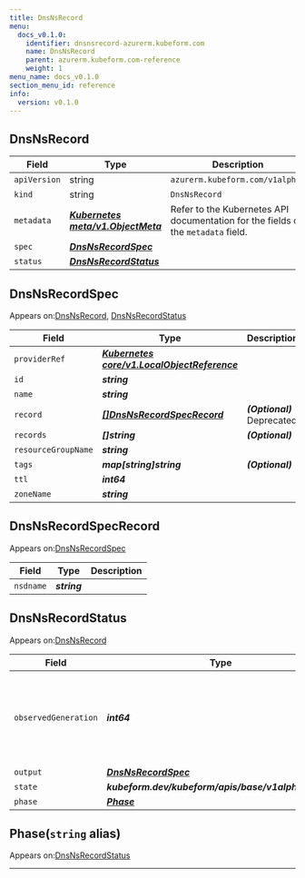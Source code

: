 ```yaml
---
title: DnsNsRecord
menu:
  docs_v0.1.0:
    identifier: dnsnsrecord-azurerm.kubeform.com
    name: DnsNsRecord
    parent: azurerm.kubeform.com-reference
    weight: 1
menu_name: docs_v0.1.0
section_menu_id: reference
info:
  version: v0.1.0
---
```


## DnsNsRecord
| Field | Type | Description |
| ------ | ----- | ----------- |
| `apiVersion` | string | `azurerm.kubeform.com/v1alpha1` |
|    `kind` | string | `DnsNsRecord` |
| `metadata` | ***[Kubernetes meta/v1.ObjectMeta](https://kubernetes.io/docs/reference/generated/kubernetes-api/v1.13/#objectmeta-v1-meta)***|Refer to the Kubernetes API documentation for the fields of the `metadata` field.|
| `spec` | ***[DnsNsRecordSpec](#dnsnsrecordspec)***||
| `status` | ***[DnsNsRecordStatus](#dnsnsrecordstatus)***||
## DnsNsRecordSpec

Appears on:[DnsNsRecord](#dnsnsrecord), [DnsNsRecordStatus](#dnsnsrecordstatus)

| Field | Type | Description |
| ------ | ----- | ----------- |
| `providerRef` | ***[Kubernetes core/v1.LocalObjectReference](https://kubernetes.io/docs/reference/generated/kubernetes-api/v1.13/#localobjectreference-v1-core)***||
| `id` | ***string***||
| `name` | ***string***||
| `record` | ***[[]DnsNsRecordSpecRecord](#dnsnsrecordspecrecord)***| ***(Optional)*** Deprecated|
| `records` | ***[]string***| ***(Optional)*** |
| `resourceGroupName` | ***string***||
| `tags` | ***map[string]string***| ***(Optional)*** |
| `ttl` | ***int64***||
| `zoneName` | ***string***||
## DnsNsRecordSpecRecord

Appears on:[DnsNsRecordSpec](#dnsnsrecordspec)

| Field | Type | Description |
| ------ | ----- | ----------- |
| `nsdname` | ***string***||
## DnsNsRecordStatus

Appears on:[DnsNsRecord](#dnsnsrecord)

| Field | Type | Description |
| ------ | ----- | ----------- |
| `observedGeneration` | ***int64***| ***(Optional)*** Resource generation, which is updated on mutation by the API Server.|
| `output` | ***[DnsNsRecordSpec](#dnsnsrecordspec)***| ***(Optional)*** |
| `state` | ***kubeform.dev/kubeform/apis/base/v1alpha1.State***| ***(Optional)*** |
| `phase` | ***[Phase](#phase)***| ***(Optional)*** |
## Phase(`string` alias)

Appears on:[DnsNsRecordStatus](#dnsnsrecordstatus)

---
